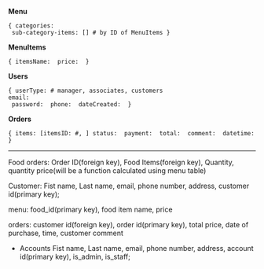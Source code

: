 **Menu**

`{
    categories: `<br>`
    sub-category-items: [] # by ID of MenuItems
}`

**MenuItems**

`{
    itemsName: 
    price: 
}`

**Users**

`{
    userType: # manager, associates, customers `<br>`
    email: `<br>`
    password: 
    phone: 
    dateCreated: 
}`

**Orders**

`{
    items: [itemsID: #, ]
    status: 
    payment: 
    total: 
    comment: 
    datetime: 
}`

----
Food orders: 
Order ID(foreign key), Food Items(foreign key), Quantity, quantity price(will be a function calculated using menu table)

Customer:
Fist name, Last name, email, phone number, address, customer id(primary key);

menu:
food_id(primary key), food item name, price

orders:
customer id(foreign key), order id(primary key), total price, date of purchase, time, customer comment

* Accounts
Fist name, Last name, email, phone number, address, account id(primary key), is_admin, is_staff;
